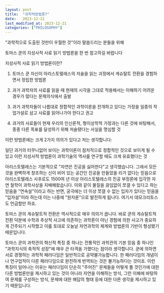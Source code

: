 ```yaml
---
layout: post
title:  "과학적방법론?"
date:   2023-12-21
last_modified_at: 2023-12-21
categories: ["PHILOSOPHY"]
---
```


"과학적으로 도출된 것만이 우월한 것"이라 말씀드리는 분들을 위해 

토마스 쿤의 지성사적 사료 읽기 방법론을 한 번 참고하길 바랍니다

지성사적 사료 읽기 방법론이란?

1. 토마스 쿤 자신이 아리스토텔레스의 저술을 읽는 괴정에서 게슈탈트 전환을 경험하면서 정립한 방법론

2. 과거 과학자의 사료를 읽을 때 현재의 시각을 그대로 적용해서는 이해하기 어려운 경우가 많다는 문제의식에서 출발

3. 과거 과학자들이 나름대로 정합적인 과학이론을 전개하고 있다는 가정을 일종의 작업가설로 삼고 사료를 읽어나가야 한다고 권고

4. 과거의 사료들이 현재 우리의 인신론적, 형이상학적 가정과는 다른 것에 바탕해서, 종종 다른 목표를 달성하기 위해 저술됐다는 사실을 명심할 것 

이런 방법론에는 크게 2가지 의의가 있다고 저는 생각합니다:

일단 과거의 터무니없어 보이는 과학이론이 점차적으로 정합적인 것으로 보이게 될 수 있고 이런 지성사적 방법론이 과학기술의 역사를 연구할 때도 크게 유효했다는 것

아리스토텔레스는 기본적으로 "자연은 진공을 싫어한다"고 생각했습니다. 그래서 모든 것을 완벽하게 창조하는 신이 비어 있는 공간인 진공을 만들었을 리가 없다는 믿음으로 아리스토텔레스 사후로도 1500여 년 이상 아리스토텔레스의 진공 부정론에 입각한 자연 철학이 과학사상을 지배해왔습니다. 이와 같이 물질을 끊임없이 쪼갤 수 있다고 하는 믿음을 "연속설"이라고 하는 반면, 궁극에는 더 이상 쪼갤 수 없는 입자가 있다는 믿음을 "입자설"이라 하는데 이는 나중에 "원자론"으로 발전하게 됩니다. 여기서 데모크리토스도 언급할만 하죠.

토마스 쿤의 게슈탈트적 전환은 역사적으로 매우 의의가 큽니다. 바로 쿤의 게슈탈트적 전환 덕분에 수학과 추상적 사고에 의존하는 과학론이 아닌 경험에 의한 사고가 중요하게 간주되기 시작했고 이를 토대로 오늘날 자연과학의 체계와 방법론의 기반이 형성됐기 때문입니다.

토마스 쿤의 과학관의 혁신적 특징 중 하나는 전통적인 과학관의 기본 믿음 중 하나인 "과학지식의 축적적 성장"에 매우 큰 타격을 가했다는 점이라 생각합니다. 쿤에 의하면 서로 경쟁하는 과학적 패러다임은 일반적으로 공약불가능합니다. 한 패러다임의 개념이나 연구업적이 다른 패러다임으로 완전하게 번역되는 것은 불가능하다는 것이죠. 이런 특징이 일어나는 이유는 패러다임이 단순히 "주어진" 문제들을 어떻게 풀 것인가에 대한 다른 방법론만을 제시하고 있는 것이 아니라 자연을 이해하는 방식, 그런 이해에 바탕하여 문제를 구성하는 방식, 문제에 대한 해답의 형태 등에 대한 다른 생각을 제시하고 있기 때문입니다.